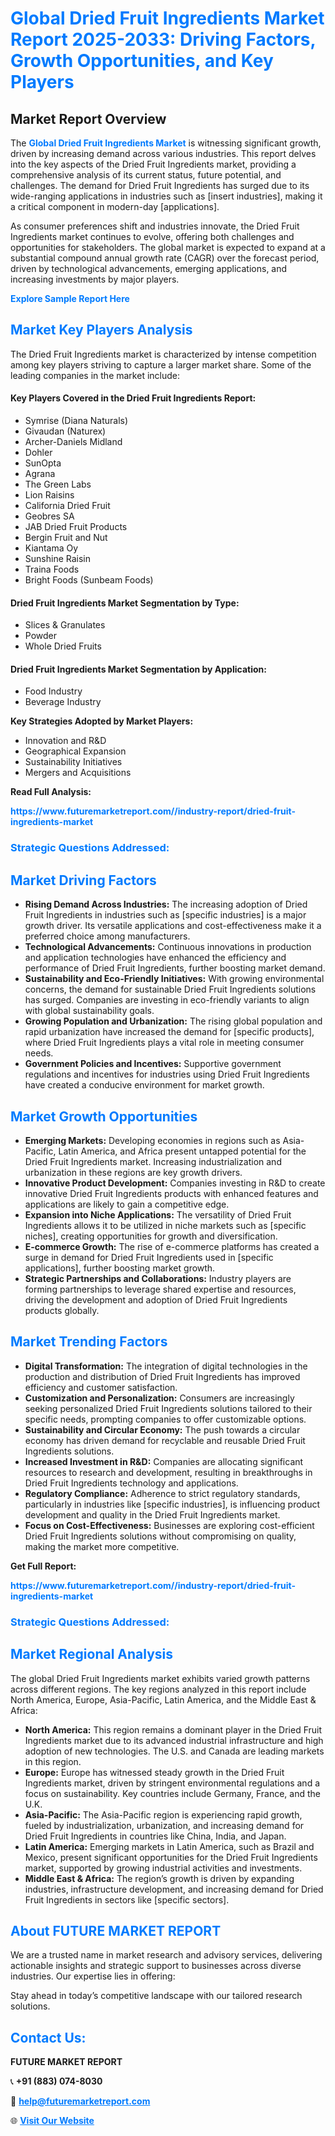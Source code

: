 <h1 style="color: #007BFF;">Global Dried Fruit Ingredients Market Report 2025-2033: Driving Factors, Growth Opportunities, and Key Players</h1>

<section id="overview">
<h2>Market Report Overview</h2>
<p>The <a href="https://www.futuremarketreport.com//industry-report/dried-fruit-ingredients-market" style="color: #007BFF; text-decoration: none;"><strong>Global Dried Fruit Ingredients Market</strong></a> is witnessing significant growth, driven by increasing demand across various industries. This report delves into the key aspects of the Dried Fruit Ingredients market, providing a comprehensive analysis of its current status, future potential, and challenges. The demand for Dried Fruit Ingredients has surged due to its wide-ranging applications in industries such as [insert industries], making it a critical component in modern-day [applications].</p>
<p>As consumer preferences shift and industries innovate, the Dried Fruit Ingredients market continues to evolve, offering both challenges and opportunities for stakeholders. The global market is expected to expand at a substantial compound annual growth rate (CAGR) over the forecast period, driven by technological advancements, emerging applications, and increasing investments by major players.</p>
</section>

<section id="overview">
<p><a href="https://www.futuremarketreport.com//request-sample/reportId=49631" style="color: #007BFF; text-decoration: none;"><strong>Explore Sample Report Here</strong></a></p>
</section>

<section id="key-players">
<h2 style="color: #007BFF;">Market Key Players Analysis</h2>
<p>The Dried Fruit Ingredients market is characterized by intense competition among key players striving to capture a larger market share. Some of the leading companies in the market include:</p>
<h4>Key Players Covered in the Dried Fruit Ingredients Report:</h4>
<ul><li>Symrise (Diana Naturals)</li><li>Givaudan (Naturex)</li><li>Archer-Daniels Midland</li><li>Dohler</li><li>SunOpta</li><li>Agrana</li><li>The Green Labs</li><li>Lion Raisins</li><li>California Dried Fruit</li><li>Geobres SA</li><li>JAB Dried Fruit Products</li><li>Bergin Fruit and Nut</li><li>Kiantama Oy</li><li>Sunshine Raisin</li><li>Traina Foods</li><li>Bright Foods (Sunbeam Foods)</li></ul>
<h4>Dried Fruit Ingredients Market Segmentation by Type:</h4>
<ul><li>Slices &amp; Granulates</li><li>Powder</li><li>Whole Dried Fruits</li></ul>

<h4>Dried Fruit Ingredients Market Segmentation by Application:</h4>
<ul><li>Food Industry</li><li>Beverage Industry</li></ul>
<p><strong>Key Strategies Adopted by Market Players:</strong></p>
<ul>
<li>Innovation and R&D</li>
<li>Geographical Expansion</li>
<li>Sustainability Initiatives</li>
<li>Mergers and Acquisitions</li>
</ul>
</section>

<section>
<p><strong>Read Full Analysis: </strong></p><a href="https://www.futuremarketreport.com//industry-report/dried-fruit-ingredients-market" style="color: #007BFF; text-decoration: none;"><strong>https://www.futuremarketreport.com//industry-report/dried-fruit-ingredients-market</strong></a>
<h3 style="color: #007BFF;">Strategic Questions Addressed:</h3>
</section>

<section id="driving-factors">
<h2 style="color: #007BFF;">Market Driving Factors</h2>
<ul>
<li><strong>Rising Demand Across Industries:</strong> The increasing adoption of Dried Fruit Ingredients in industries such as [specific industries] is a major growth driver. Its versatile applications and cost-effectiveness make it a preferred choice among manufacturers.</li>
<li><strong>Technological Advancements:</strong> Continuous innovations in production and application technologies have enhanced the efficiency and performance of Dried Fruit Ingredients, further boosting market demand.</li>
<li><strong>Sustainability and Eco-Friendly Initiatives:</strong> With growing environmental concerns, the demand for sustainable Dried Fruit Ingredients solutions has surged. Companies are investing in eco-friendly variants to align with global sustainability goals.</li>
<li><strong>Growing Population and Urbanization:</strong> The rising global population and rapid urbanization have increased the demand for [specific products], where Dried Fruit Ingredients plays a vital role in meeting consumer needs.</li>
<li><strong>Government Policies and Incentives:</strong> Supportive government regulations and incentives for industries using Dried Fruit Ingredients have created a conducive environment for market growth.</li>
</ul>
</section>

<section id="growth-opportunities">
<h2 style="color: #007BFF;">Market Growth Opportunities</h2>
<ul>
<li><strong>Emerging Markets:</strong> Developing economies in regions such as Asia-Pacific, Latin America, and Africa present untapped potential for the Dried Fruit Ingredients market. Increasing industrialization and urbanization in these regions are key growth drivers.</li>
<li><strong>Innovative Product Development:</strong> Companies investing in R&D to create innovative Dried Fruit Ingredients products with enhanced features and applications are likely to gain a competitive edge.</li>
<li><strong>Expansion into Niche Applications:</strong> The versatility of Dried Fruit Ingredients allows it to be utilized in niche markets such as [specific niches], creating opportunities for growth and diversification.</li>
<li><strong>E-commerce Growth:</strong> The rise of e-commerce platforms has created a surge in demand for Dried Fruit Ingredients used in [specific applications], further boosting market growth.</li>
<li><strong>Strategic Partnerships and Collaborations:</strong> Industry players are forming partnerships to leverage shared expertise and resources, driving the development and adoption of Dried Fruit Ingredients products globally.</li>
</ul>
</section>

<section id="trending-factors">
<h2 style="color: #007BFF;">Market Trending Factors</h2>
<ul>
<li><strong>Digital Transformation:</strong> The integration of digital technologies in the production and distribution of Dried Fruit Ingredients has improved efficiency and customer satisfaction.</li>
<li><strong>Customization and Personalization:</strong> Consumers are increasingly seeking personalized Dried Fruit Ingredients solutions tailored to their specific needs, prompting companies to offer customizable options.</li>
<li><strong>Sustainability and Circular Economy:</strong> The push towards a circular economy has driven demand for recyclable and reusable Dried Fruit Ingredients solutions.</li>
<li><strong>Increased Investment in R&D:</strong> Companies are allocating significant resources to research and development, resulting in breakthroughs in Dried Fruit Ingredients technology and applications.</li>
<li><strong>Regulatory Compliance:</strong> Adherence to strict regulatory standards, particularly in industries like [specific industries], is influencing product development and quality in the Dried Fruit Ingredients market.</li>
<li><strong>Focus on Cost-Effectiveness:</strong> Businesses are exploring cost-efficient Dried Fruit Ingredients solutions without compromising on quality, making the market more competitive.</li>
</ul>
</section>

<section>
<p><strong>Get Full Report: </strong></p><a href="https://www.futuremarketreport.com//industry-report/dried-fruit-ingredients-market" style="color: #007BFF; text-decoration: none;"><strong>https://www.futuremarketreport.com//industry-report/dried-fruit-ingredients-market</strong></a>
<h3 style="color: #007BFF;">Strategic Questions Addressed:</h3>
</section>


<section id="regional-analysis">
<h2 style="color: #007BFF;">Market Regional Analysis</h2>
<p>The global Dried Fruit Ingredients market exhibits varied growth patterns across different regions. The key regions analyzed in this report include North America, Europe, Asia-Pacific, Latin America, and the Middle East & Africa:</p>
<ul>
<li><strong>North America:</strong> This region remains a dominant player in the Dried Fruit Ingredients market due to its advanced industrial infrastructure and high adoption of new technologies. The U.S. and Canada are leading markets in this region.</li>
<li><strong>Europe:</strong> Europe has witnessed steady growth in the Dried Fruit Ingredients market, driven by stringent environmental regulations and a focus on sustainability. Key countries include Germany, France, and the U.K.</li>
<li><strong>Asia-Pacific:</strong> The Asia-Pacific region is experiencing rapid growth, fueled by industrialization, urbanization, and increasing demand for Dried Fruit Ingredients in countries like China, India, and Japan.</li>
<li><strong>Latin America:</strong> Emerging markets in Latin America, such as Brazil and Mexico, present significant opportunities for the Dried Fruit Ingredients market, supported by growing industrial activities and investments.</li>
<li><strong>Middle East & Africa:</strong> The region’s growth is driven by expanding industries, infrastructure development, and increasing demand for Dried Fruit Ingredients in sectors like [specific sectors].</li>
</ul>
</section>

<footer>
<h2 style="color: #007BFF;">About FUTURE MARKET REPORT</h2>
<p>We are a trusted name in market research and advisory services, delivering actionable insights and strategic support to businesses across diverse industries. Our expertise lies in offering:</p>

<p>Stay ahead in today’s competitive landscape with our tailored research solutions.</p>

<h2 style="color: #007BFF;">Contact Us:</h2>
<p><strong>FUTURE MARKET REPORT</strong></p>
<p>📞 <strong>+91 (883) 074-8030</strong></p>
<p>📧 <strong><a href="mailto:help@futuremarketreport.com" style="color: #007BFF;">help@futuremarketreport.com</a></strong></p>
<p>🌐 <strong><a href="https://www.futuremarketreport.com/" style="color: #007BFF;">Visit Our Website</a></strong></p>
</footer>